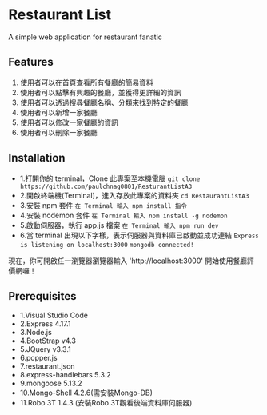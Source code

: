 # Restaurant List

A simple web application for restaurant fanatic

## Features
1. 使用者可以在首頁查看所有餐廳的簡易資料
2. 使用者可以點擊有興趣的餐廳，並獲得更詳細的資訊
3. 使用者可以透過搜尋餐廳名稱、分類來找到特定的餐廳
4. 使用者可以新增一家餐廳
5. 使用者可以修改一家餐廳的資訊
6. 使用者可以刪除一家餐廳

## Installation

- 1.打開你的 terminal，Clone 此專案至本機電腦
  `git clone https://github.com/paulchnag0801/ResturantListA3 `
- 2.開啟終端機(Terminal)，進入存放此專案的資料夾
  `cd RestaurantListA3`
- 3.安裝 npm 套件
  `在 Terminal 輸入 npm install 指令`
- 4.安裝 nodemon 套件
  `在 Terminal 輸入 npm install -g nodemon`
- 5.啟動伺服器，執行 app.js 檔案
  `在 Terminal 輸入 npm run dev`
- 6.當 terminal 出現以下字樣，表示伺服器與資料庫已啟動並成功連結
  `Express is listening on localhost:3000`
  `mongodb connected!`

現在，你可開啟任一瀏覽器瀏覽器輸入 'http://localhost:3000' 開始使用餐廳評價網囉！

## Prerequisites

- 1.Visual Studio Code
- 2.Express 4.17.1
- 3.Node.js
- 4.BootStrap v4.3
- 5.JQuery v3.3.1
- 6.popper.js
- 7.restaurant.json
- 8.express-handlebars 5.3.2
- 9.mongoose 5.13.2
- 10.Mongo-Shell 4.2.6(需安裝Mongo-DB)
- 11.Robo 3T 1.4.3 (安裝Robo 3T觀看後端資料庫伺服器)



